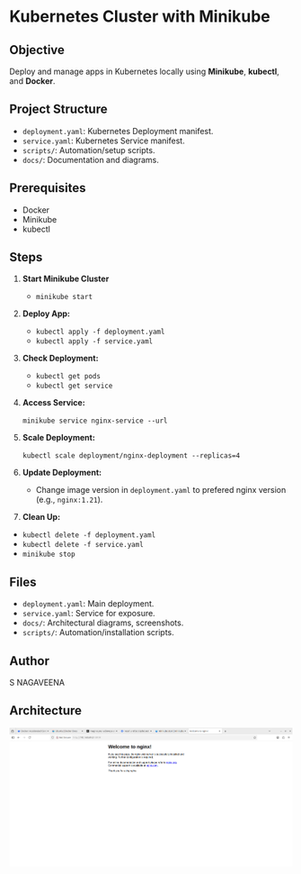 # Kubernetes Cluster with Minikube

## Objective
Deploy and manage apps in Kubernetes locally using **Minikube**, **kubectl**, and **Docker**.

## Project Structure

- `deployment.yaml`: Kubernetes Deployment manifest.
- `service.yaml`: Kubernetes Service manifest.
- `scripts/`: Automation/setup scripts.
- `docs/`: Documentation and diagrams.

## Prerequisites
- Docker
- Minikube
- kubectl

## Steps

1. **Start Minikube Cluster**  
   - `minikube start`

2. **Deploy App:**
   
   - `kubectl apply -f deployment.yaml`
   - `kubectl apply -f service.yaml`
   
4. **Check Deployment:**
   
   - `kubectl get pods`
   - `kubectl get service`
 
5. **Access Service:**
   
    `minikube service nginx-service --url`

7. **Scale Deployment:**
   
    `kubectl scale deployment/nginx-deployment --replicas=4`

9. **Update Deployment:**
      
    - Change image version in `deployment.yaml` to prefered nginx version (e.g., `nginx:1.21`).

11. **Clean Up:**
    
   - `kubectl delete -f deployment.yaml`  
   - `kubectl delete -f service.yaml`  
   - `minikube stop`

## Files

- `deployment.yaml`: Main deployment.
- `service.yaml`: Service for exposure.
- `docs/`: Architectural diagrams, screenshots.
- `scripts/`: Automation/installation scripts.

## Author
  S NAGAVEENA

## Architecture
  ![Nginx Output](docs/nginx-output.png)

